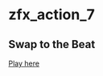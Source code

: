 zfx_action_7
===========
Swap to the Beat
----------------

[Play here](http://kayzgames.github.io/zfx_action_7)
